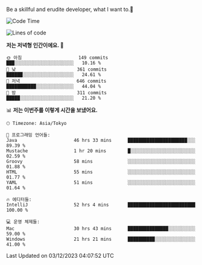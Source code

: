 Be a skillful and erudite developer, what I want to.👶

<!--START_SECTION:waka-->
![Code Time](http://img.shields.io/badge/Code%20Time-289%20hrs%209%20mins-blue)

![Lines of code](https://img.shields.io/badge/%EC%A0%80%EB%8A%94%20%EC%97%AC%ED%83%9C%EA%B9%8C%EC%A7%80%20-742.5%20thousand%20%EC%A4%84%EC%9D%98%20%EC%BD%94%EB%93%9C%EB%A5%BC%20%EC%9E%91%EC%84%B1%ED%96%88%EC%96%B4%EC%9A%94.-blue)

**저는 저녁형 인간이에요. 🦉** 

```text
🌞 아침                     149 commits         ███░░░░░░░░░░░░░░░░░░░░░░   10.16 % 
🌆 낮　                     361 commits         ██████░░░░░░░░░░░░░░░░░░░   24.61 % 
🌃 저녁                     646 commits         ███████████░░░░░░░░░░░░░░   44.04 % 
🌙 밤　                     311 commits         █████░░░░░░░░░░░░░░░░░░░░   21.20 % 
```


📊 **저는 이번주를 이렇게 시간을 보냈어요.** 

```text
🕑︎ Timezone: Asia/Tokyo

💬 프로그래밍 언어들: 
Java                     46 hrs 33 mins      ██████████████████████░░░   89.39 % 
Mustache                 1 hr 20 mins        █░░░░░░░░░░░░░░░░░░░░░░░░   02.59 % 
Groovy                   58 mins             ░░░░░░░░░░░░░░░░░░░░░░░░░   01.88 % 
HTML                     55 mins             ░░░░░░░░░░░░░░░░░░░░░░░░░   01.77 % 
YAML                     51 mins             ░░░░░░░░░░░░░░░░░░░░░░░░░   01.64 % 

🔥 에디터들: 
IntelliJ                 52 hrs 4 mins       █████████████████████████   100.00 % 

💻 운영 체제들: 
Mac                      30 hrs 43 mins      ███████████████░░░░░░░░░░   59.00 % 
Windows                  21 hrs 21 mins      ██████████░░░░░░░░░░░░░░░   41.00 % 
```


 Last Updated on 03/12/2023 04:07:52 UTC
<!--END_SECTION:waka-->
